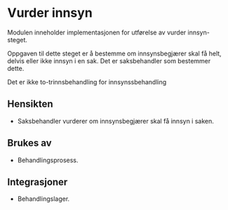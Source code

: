 # Vurder innsyn

Modulen inneholder implementasjonen for utførelse av vurder innsyn-steget. 

Oppgaven til dette steget er å bestemme om innsynsbegjærer skal få 
helt, delvis eller ikke innsyn i en sak. Det er saksbehandler som bestemmer dette.

Det er ikke to-trinnsbehandling for innsynssbehandling

## Hensikten

* Saksbehandler vurderer om innsynsbegjærer skal få innsyn i saken.

## Brukes av

* Behandlingsprosess.

## Integrasjoner

* Behandlingslager.
